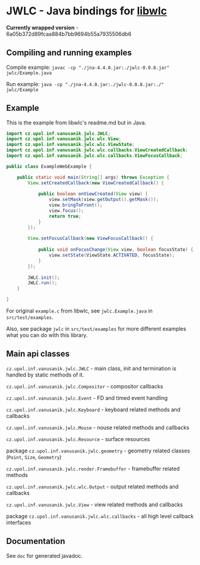 # JWLC - Java bindings for [libwlc](https://github.com/Cloudef/wlc) 

**Currently wrapped version** - 6a05b372d89fcaa884b7bb9694b55a7935506db6

## Compiling and running examples

Compile example: `javac -cp "./jna-4.4.0.jar:./jwlc-0.0.8.jar" jwlc/Example.java`

Run example: `java -cp "./jna-4.4.0.jar:./jwlc-0.0.8.jar:./" jwlc/Example`

## Example

This is the example from libwlc's readme.md but in Java.

```java
import cz.upol.inf.vanusanik.jwlc.JWLC;
import cz.upol.inf.vanusanik.jwlc.wlc.View;
import cz.upol.inf.vanusanik.jwlc.wlc.ViewState;
import cz.upol.inf.vanusanik.jwlc.wlc.callbacks.ViewCreatedCallback;
import cz.upol.inf.vanusanik.jwlc.wlc.callbacks.ViewFocusCallback;

public class ExampleWebExample {

	public static void main(String[] args) throws Exception {
		View.setCreatedCallback(new ViewCreatedCallback() {
			
			public boolean onViewCreated(View view) {
				view.setMask(view.getOutput().getMask());
				view.bringToFront();
				view.focus();
				return true;
			}
		});
		
		View.setFocusCallback(new ViewFocusCallback() {
			
			public void onFocusChange(View view, boolean focusState) {
				view.setState(ViewState.ACTIVATED, focusState);
			}
		});
		
		JWLC.init();
		JWLC.run();
	}

}
```

For original `example.c` from libwlc, see `jwlc.Example.java` in `src/test/examples`.

Also, see package `jwlc` in `src/test/examples` for more different examples what you can do with this library.

## Main api classes

`cz.upol.inf.vanusanik.jwlc.JWLC` - main class, init and termination is handled by static methods of it.

`cz.upol.inf.vanusanik.jwlc.Compositor` - compositor callbacks

`cz.upol.inf.vanusanik.jwlc.Event` - FD and timed event handling

`cz.upol.inf.vanusanik.jwlc.Keyboard` - keyboard related methods and callbacks

`cz.upol.inf.vanusanik.jwlc.Mouse` - nouse related methods and callbacks

`cz.upol.inf.vanusanik.jwlc.Resource` - surface resources 

package `cz.upol.inf.vanusanik.jwlc.geometry` - geometry related classes (`Point`, `Size`, `Geometry`)

`cz.upol.inf.vanusanik.jwlc.render.Framebuffer` - framebuffer related methods

`cz.upol.inf.vanusanik.jwlc.wlc.Output` - output related methods and callbacks

`cz.upol.inf.vanusanik.jwlc.View` - view related methods and callbacks

package `cz.upol.inf.vanusanik.jwlc.wlc.callbacks` - all high level callback interfaces

## Documentation

See `doc` for generated javadoc.

